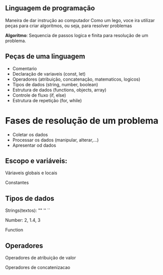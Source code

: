 ## Linguagem de programação

Maneira de dar instrução ao computador
Como um lego, voce ira utilizar peças para criar algoritmos, ou seja, para resolver problemas

 **Algoritmo**: Sequencia de passos logica e finita para resolução de um problema.

## Peças de uma linguagem

- Comentario
- Declaração de variaveis (const, let)
- Operadores (atribuição, concatenação, matematicos, logicos)
- Tipos de dados (string, number, boolean)
- Estrutura de dados (functions, objects, array)
- Controle de fluxo (if, else)
- Estrutura de repetição (for, while)

# Fases de resolução de um problema
- Coletar os dados
- Processar os dados (manipular, alterar,...)
- Apresentar od dados

## Escopo e variáveis:
Váriaveis globais e locais

Constantes

## Tipos de dados
Strings(textos): "" '' ``

Number: 2, 1.4, 3

Function

## Operadores
Operadores de atribuição de valor

Operadores de concatenizacao